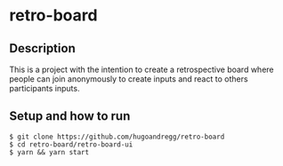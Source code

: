 # retro-board

## Description

This is a project with the intention to create a retrospective board where people can join anonymously to create inputs and react to others participants inputs.

## Setup and how to run

```
$ git clone https://github.com/hugoandregg/retro-board
$ cd retro-board/retro-board-ui
$ yarn && yarn start
```

